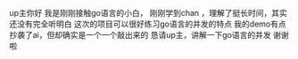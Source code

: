 up主你好 我是刚刚接触go语言的小白， 刚刚学到chan ，理解了挺长时间，其实还没有完全听明白 这次的项目可以很好练习go语言的并发的特点 我的demo有点抄袭了ai，但却确实是一个一个敲出来的
恳请up主，讲解一下go语言的并发 谢谢啦

